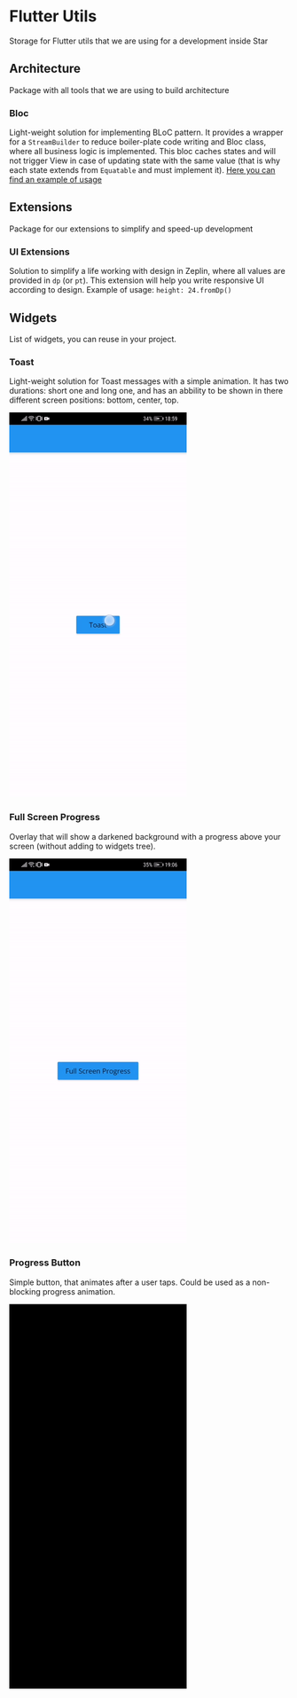 # Flutter Utils
Storage for Flutter utils that we are using for a development inside Star

## Architecture
Package with all tools that we are using to build architecture

### Bloc
Light-weight solution for implementing BLoC pattern. It provides a wrapper for a `StreamBuilder` to reduce boiler-plate code writing and Bloc class, where all business logic is implemented. This bloc caches states and will not trigger View in case of updating state with the same value (that is why each state extends from `Equatable` and must implement it).
[Here you can find an example of usage](https://github.com/star-flutter/utils/blob/master/architecture/bloc/example/bloc_example_widget.dart)

## Extensions
Package for our extensions to simplify and speed-up development

### UI Extensions
Solution to simplify a life working with design in Zeplin, where all values are provided in `dp` (or `pt`). This extension will help you write responsive UI according to design.
Example of usage: `height: 24.fromDp()` 

## Widgets
List of widgets, you can reuse in your project.

### Toast
Light-weight solution for Toast messages with a simple animation. It has two durations: short one and long one, and has an abbility to be shown in there different screen positions: bottom, center, top.

![](resources/toast.gif)

### Full Screen Progress
Overlay that will show a darkened background with a progress above your screen (without adding to widgets tree).

![](resources/full_screen_progress.gif)

### Progress Button
Simple button, that animates after a user taps. Could be used as a non-blocking progress animation.

![](resources/progress_button.gif)

